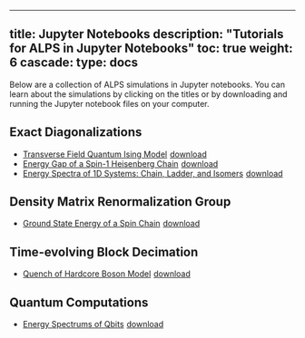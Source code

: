 
---
title: Jupyter Notebooks
description: "Tutorials for ALPS in Jupyter Notebooks"
toc: true
weight: 6
cascade:
    type: docs
---
Below are a collection of ALPS simulations in Jupyter notebooks. You can learn about the simulations by clicking on the titles or by downloading and running the Jupyter notebook files on your computer.

## Exact Diagonalizations

- [Transverse Field Quantum Ising Model](pages/ed/isingtransversefield) <a href="codes/ed/isingTransverseField.ipynb" download><span class="material-icons" style="vertical-align:bottom;padding-left: 1px; padding-right: 5px;">download</span></a>
- [Energy Gap of a Spin-1 Heisenberg Chain](pages/ed/spingapspinoneheisenbergchain) <a href = "codes/ed/spinGapSpinOneHeisenbergChain.ipynb" download><span class="material-icons" style="vertical-align:bottom;padding-left: 1px; padding-right: 5px;">download</span></a>
- [Energy Spectra of 1D Systems: Chain, Ladder, and Isomers](pages/ed/spectra1dsystems) <a href = "codes/ed/spectra1DSystems.ipynb" download><span class="material-icons" style="vertical-align:bottom;padding-left: 1px; padding-right: 5px;">download</span></a>

## Density Matrix Renormalization Group

- [Ground State Energy of a Spin Chain](pages/dmrg/groundstatespinchain) <a href = "codes/dmrg/groundstatespinchain.ipynb" download><span class="material-icons" style="vertical-align:bottom;padding-left: 1px; padding-right: 5px;">download</span></a>

## Time-evolving Block Decimation

- [Quench of Hardcore Boson Model](pages/tebd/quenchbosonmodel) <a href = "codes/tebd/quenchBosonModel.ipynb" download><span class="material-icons" style="vertical-align:bottom;padding-left: 1px; padding-right: 5px;">download</span></a>

## Quantum Computations

- [Energy Spectrums of Qbits](pages/qbits/qbitenergy) <a href = "codes/qbits/qbitenergy.ipynb" download><span class="material-icons" style="vertical-align:bottom;padding-left: 1px; padding-right: 5px;">download</span></a>

